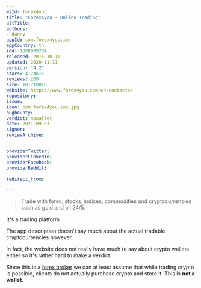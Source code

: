 ```yaml
---
wsId: forex4you
title: "Forex4you - Online Trading"
altTitle: 
authors:
- danny
appId: com.forex4you.ios
appCountry: th
idd: 1008039704
released: 2015-10-11
updated: 2020-11-11
version: "4.2"
stars: 4.74615
reviews: 260
size: 101718016
website: https://www.forex4you.com/en/contacts/
repository: 
issue: 
icon: com.forex4you.ios.jpg
bugbounty: 
verdict: nowallet
date: 2021-09-03
signer: 
reviewArchive:


providerTwitter: 
providerLinkedIn: 
providerFacebook: 
providerReddit: 

redirect_from:

---
```


> Trade with forex, stocks, indices, commodities and cryptocurrencies such as gold and oil 24/5. 

It's a trading platform

The app description doesn't say much about the actual tradable cryptocurrencies however.

In fact, the website does not really have much to say about crypto wallets either so it's rather hard to make a verdict. 

Since this is a [forex broker](https://www.forex.com/en/support/faqs/cryptocurrencies/) we can at least assume that while trading crypto is possible, clients do not actually purchase crypto and store it. This is **not a wallet.**
